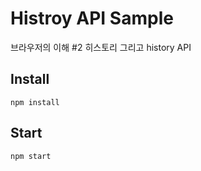 # Histroy API Sample
브라우저의 이해 #2 히스토리 그리고 history API

## Install
```
npm install
```

## Start
```
npm start
```
